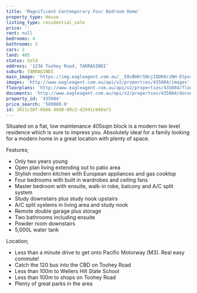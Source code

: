 ```yaml
---
title: 'Magnificent Contemporary Four Bedroom Home'
property_type: House
listing_type: residential_sale
price: ''
rent: null
bedrooms: 4
bathrooms: 2
cars: 2
land: 405
status: Sold
address: '123A Toohey Road, TARRAGINDI'
suburb: TARRAGINDI
main_image: 'https://img.eagleagent.com.au/__E8vBHKrSNnjI8DK8rzNH-Etps=/1280x854/smart/https://s3-us-west-2.amazonaws.com/eagleagent-orig/images/6820332/109006561-image-M.jpg'
images: 'http://www.eagleagent.com.au/api/v2/properties/435084/images'
floorplans: 'http://www.eagleagent.com.au/api/v2/properties/435084/floorplans'
documents: 'http://www.eagleagent.com.au/api/v2/properties/435084/documents'
property_id: '435084'
price_search: '589000.0'
id: 3011c38f-6b66-49d8-89c2-d2941c940a73
---
```

Situated on a flat, low maintenance 405sqm block is a modern two level residence which is sure to impress you. Absolutely ideal for a family looking for a modern home in a great location with plenty of space.

Features;
*  Only two years young
*  Open plan living extending out to patio area
*  Stylish modern kitchen with European appliances and gas cooktop
*  Four bedrooms with built in wardrobes and ceiling fans
*  Master bedroom with ensuite, walk-in robe, balcony and A/C split system
*  Study downstairs plus study nook upstairs
*  A/C split systems in living area and study nook
*  Remote double garage plus storage
*  Two bathrooms including ensuite
*  Powder room downstairs
*  5,000L water tank

Location;
*  Less than a minute drive to get onto Pacific Motorway (M3). Real easy commute!
*  Catch the 120 bus into the CBD on Toohey Road
*  Less than 100m to Wellers Hill State School
*  Less than 100m to shops on Toohey Road
*  Plenty of great parks in the area